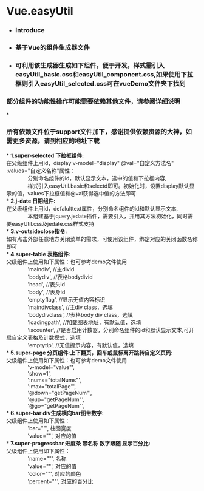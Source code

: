 # <h1>Vue.easyUtil</h1>
* <h3>Introduce</h3>
 * <h3>基于Vue的组件生成器文件</h3>
 * <h3>可利用该生成器生成如下组件，便于开发，样式需引入easyUtil_basic.css和easyUtil_component.css,如果使用下拉框则引入easyUtil_selected.css可在vueDemo文件夹下找到</h3>
 <h3>部分组件的功能性操作可能需要依赖其他文件，请参阅详细说明</h3>
 * <h3>所有依赖文件位于support文件加下，感谢提供依赖资源的大神，如需更多资源，请到相应的地址下载</h3>
 * <strong>1.super-selected  下拉框组件:</br></strong>在父级组件上用id，display v-model="display" @val="自定义方法名" :values="自定义名称"属性：</br>
 						&emsp;&emsp;&emsp;&emsp;分别命名组件的id，默认显示文本，选中的值和下拉框内容,</br>
 						&emsp;&emsp;&emsp;&emsp;样式引入easyUtil.basic和selectd即可。初始化时，设置display默认显示的值，values下拉框值和@val获得选中值的方法即可</br>
 * <strong>2.j-date  日期组件:</br></strong>在父级组件上用id，defalulttext属性，分别命名组件的id和默认显示文本,</br>
 						&emsp;&emsp;&emsp;&emsp;本组建基于jquery.jedate插件，需要引入，并用其方法初始化，同时需要easyUtil.css及jedate.css样式支持</br>
* <strong>3.v-outsideclose指令:</br></strong>如有点击外部任意地方关闭菜单的需求，可使用该组件，绑定对应的关闭函数名称即可</br>
* <strong>4.super-table  表格组件:</br></strong>父级组件上使用如下属性：也可参考demo文件使用</br>
										&emsp;&emsp;&emsp;&emsp;'maindiv',  //主divid</br>
										&emsp;&emsp;&emsp;&emsp;'bodydiv',  //表格bodydivid</br>
										&emsp;&emsp;&emsp;&emsp;'head',   //表头id</br>
										&emsp;&emsp;&emsp;&emsp;'body',   //表身id</br>
										&emsp;&emsp;&emsp;&emsp;'emptyflag',   //显示无值内容标识</br>
										&emsp;&emsp;&emsp;&emsp;'maindivclass',  //主div class，选填</br>
										&emsp;&emsp;&emsp;&emsp;'bodydivclass',  //表格body div class，选填</br>
										&emsp;&emsp;&emsp;&emsp;'loadingpath',   //加载图表地址，有默认值，选填</br>
										&emsp;&emsp;&emsp;&emsp;'iscounter',    //是否启用计数器，分别命名组件的id和默认显示文本,可开启自定义表格及计数模式，选填</br>
										&emsp;&emsp;&emsp;&emsp;'emptytip',   //无值提示内容，有默认值，选填</br>
* <strong>5.super-page  分页组件:上下翻页，回车或鼠标离开跳转自定义页码:</br></strong>父级组件上使用如下属性：也可参考demo文件使用</br>
										&emsp;&emsp;&emsp;&emsp;'v-model="value"',  </br>
										&emsp;&emsp;&emsp;&emsp;'show=1',  </br>
										&emsp;&emsp;&emsp;&emsp;':nums="totalNums"', </br> 
										&emsp;&emsp;&emsp;&emsp;':max="totalPage"', </br> 
										&emsp;&emsp;&emsp;&emsp;'@down="getPageNum"', </br>  
										&emsp;&emsp;&emsp;&emsp;'@up="getPageNum"', </br>  
										&emsp;&emsp;&emsp;&emsp;'@go="getPageNum"', </br>
* <strong>6.super-bar  div生成横向bar图带数字:</br></strong>父级组件上使用如下属性：</br>
							&emsp;&emsp;&emsp;&emsp;'bar=""', 柱图宽度  </br>
							&emsp;&emsp;&emsp;&emsp;'value=""', 对应的值 </br>  
* <strong>7.super-progressbar  进度条 带名称 数字跟随 显示百分比:</br></strong>父级组件上使用如下属性：</br>
							&emsp;&emsp;&emsp;&emsp;'name=""', 名称  </br>
							&emsp;&emsp;&emsp;&emsp;'value=""', 对应的值</br>
							&emsp;&emsp;&emsp;&emsp;'color=""', 对应的颜色 </br>	
							&emsp;&emsp;&emsp;&emsp;'percent=""', 对应的百分比 </br>							

		

